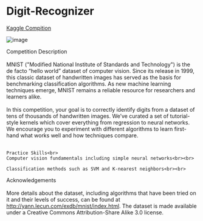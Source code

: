 # Digit-Recognizer
[Kaggle Compition](https://www.kaggle.com/competitions/digit-recognizer/overview)


![image](https://user-images.githubusercontent.com/93101704/199147270-6842312c-80d8-4ead-99fa-275940f0cad4.png)

Competition Description <br><br>
    MNIST ("Modified National Institute of Standards and Technology") is the de facto “hello world” dataset of computer vision. Since its release in 1999, this classic dataset of handwritten images has served as the basis for benchmarking classification algorithms. As new machine learning techniques emerge, MNIST remains a reliable resource for researchers and learners alike.<br><br>
    In this competition, your goal is to correctly identify digits from a dataset of tens of thousands of handwritten images. We’ve curated a set of tutorial-style kernels which cover everything from regression to neural networks. We encourage you to experiment with different algorithms to learn first-hand what works well and how techniques compare.<br><br>

    Practice Skills<br>
    Computer vision fundamentals including simple neural networks<br><br>

    Classification methods such as SVM and K-nearest neighbors<br><br>

Acknowledgements <br><br>
    More details about the dataset, including algorithms that have been tried on it and their levels of success, can be found at http://yann.lecun.com/exdb/mnist/index.html. The dataset is made available under a Creative Commons Attribution-Share Alike 3.0 license.

